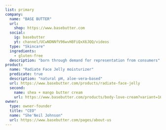 ```yaml
---
list: primary
company:
  name: "BASE BUTTER"
  url:
    shop: https://www.basebutter.com
  social:
    ig: basebutter
    yt: channel/UCwNDNNfV96wvH8FiQxX6JQQ/videos
  type: "Skincare"
  ingredients:
    - gluten-free
  description: "born through demand for representation from consumers"
product:
  name: "Radiate Face Jelly moisturizer"
  predicate: true
  description: "natural pH, aloe-vera–based"
  url: https://www.basebutter.com/products/radiate-face-jelly
  second:
    name: shea + mango butter cream
    url: https://www.basebutter.com/products/body-love-cream?variant=16807332289
owner:
  type: owner-founder
  title: "CEO"
  name: "She'Neil Johnson"
  url: https://www.basebutter.com/pages/about-us
---
```

